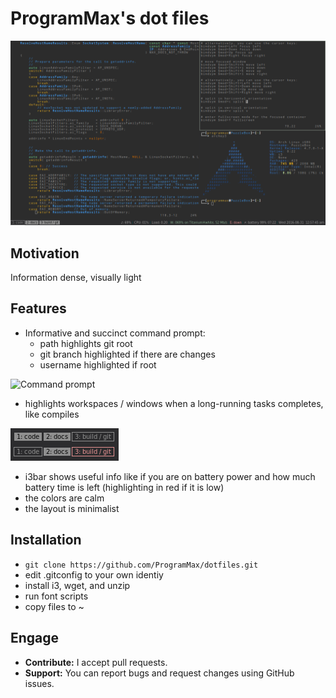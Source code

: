 # ProgramMax's dot files

![Screenshot](/documentation/screenshot.png)

## Motivation

Information dense, visually light

## Features

* Informative and succinct command prompt:
    * path highlights git root
    * git branch highlighted if there are changes
    * username highlighted if root

![Command prompt](/documentation/prompt.gif)

* highlights workspaces / windows when a long-running tasks completes, like compiles

![Highlited workspace](/documentation/long-running-highlight.png)

* i3bar shows useful info like if you are on battery power and how much battery time is left (highlighting in red if it is low)
* the colors are calm
* the layout is minimalist

## Installation

* ```git clone https://github.com/ProgramMax/dotfiles.git```
* edit .gitconfig to your own identiy
* install i3, wget, and unzip
* run font scripts
* copy files to ~

## Engage

* **Contribute:** I accept pull requests.
* **Support:** You can report bugs and request changes using GitHub issues.
